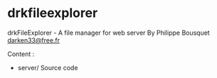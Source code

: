 # drkfileexplorer
drkFileExplorer - A file manager for web server
By Philippe Bousquet <darken33@free.fr>

Content :
- server/ Source code
